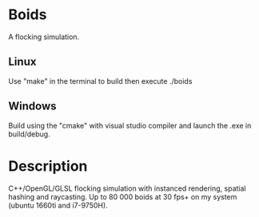 # Boids
A flocking simulation.

## Linux
Use "make" in the terminal to build then execute ./boids

## Windows
Build using the "cmake" with visual studio compiler and launch the .exe in build/debug.

# Description

C++/OpenGL/GLSL flocking simulation with instanced rendering, spatial hashing and raycasting.
Up to 80 000 boids at 30 fps+ on my system (ubuntu 1660ti and i7-9750H).
